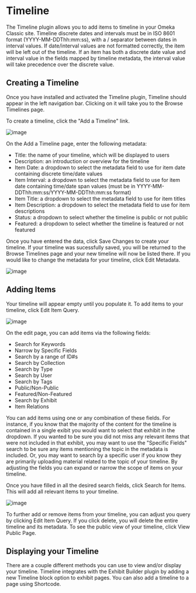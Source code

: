 # Timeline

The Timeline plugin allows you to add items to timeline in your Omeka Classic site. Timeline discrete dates and intervals must be in ISO 8601 format (YYYY-MM-DDThh:mm:ss), with a / separator between dates in interval values. If date/interval values are not formatted correctly, the item will be left out of the timeline. If an item has both a discrete date value and interval value in the fields mapped by timeline metadata, the interval value will take precedence over the discrete value.

## Creating a Timeline

Once you have installed and activated the Timeline plugin, Timeline should appear in the left navigation bar. Clicking on it will take you to the Browse Timelines page.

To create a timeline, click the "Add a Timeline" link. 

![image](https://user-images.githubusercontent.com/84726696/210864922-7feb1b28-f7ee-4b99-8b9d-c75e62d7dd11.png)

On the Add a Timeline page, enter the following metadata:
- Title: the name of your timeline, which will be displayed to users
- Description: an introduction or overview for the timeline
- Item Date: a dropdown to select the metadata field to use for item date containing discrete time/date values
- Item Interval: a dropdown to select the metadata field to use for item date containing time/date span values (must be in YYYY-MM-DDThh:mm:ss/YYYY-MM-DDThh:mm:ss format)
- Item Title: a dropdown to select the metadata field to use for item titles
- Item Description: a dropdown to select the metadata field to use for item descriptions
- Status: a dropdown to select whether the timeline is public or not public
- Featured: a dropdown to select whether the timeline is featured or not featured

Once you have entered the data, click Save Changes to create your timeline. If your timeline was sucessfully saved, you will be returned to the Browse Timelines page and your new timeline will now be listed there. If you would like to change the metadata for your timeline, click Edit Metadata.

![image](https://user-images.githubusercontent.com/84726696/210872551-69e0b143-7f5d-4b36-87e5-c8d967921370.png)

## Adding Items

Your timeline will appear empty until you populate it. To add items to your timeline, click Edit Item Query.

![image](https://user-images.githubusercontent.com/84726696/210870588-b6ecaa64-21fa-4651-9810-e3b71acec30a.png)

On the edit page, you can add items via the following fields:
 - Search for Keywords
 - Narrow by Specific Fields
 - Search by a range of ID#s
 - Search by Collection
 - Search by Type
 - Search by User
 - Search by Tags
 - Public/Non-Public
 - Featured/Non-Featured
 - Search by Exhibit
 - Item Relations

You can add items using one or any combination of these fields. For instance, if you know that the majority of the content for the timeline is contained in a single exibit you would want to select that exhibit in the dropdown. If you wanted to be sure you did not miss any relevant items that were not included in that exhibit, you may want to use the "Specific Fields" search to be sure any items mentioning the topic in the metadata is included. Or, you may want to search by a specific user if you know they are primarily uploading material related to the topic of your timeline. By adjusting the fields you can expand or narrow the scope of items on your timeline.

Once you have filled in all the desired search fields, click Search for Items. This will add all relevant items to your timeline.

![image](https://user-images.githubusercontent.com/84726696/210872477-71d81083-44e3-498f-a382-b429a66f2f22.png)

To further add or remove items from your timeline, you can adjust you query by clicking Edit Item Query. If you click delete, you will delete the entire timeline and its metadata. To see the public view of your timeline, click View Public Page.

## Displaying your Timeline

There are a couple different methods you can use to view and/or display your timeline. Timeline integrates with the Exhibit Builder plugin by adding a new Timeline block option to exhibit pages. You can also add a timeline to a page using Shortcode. 
